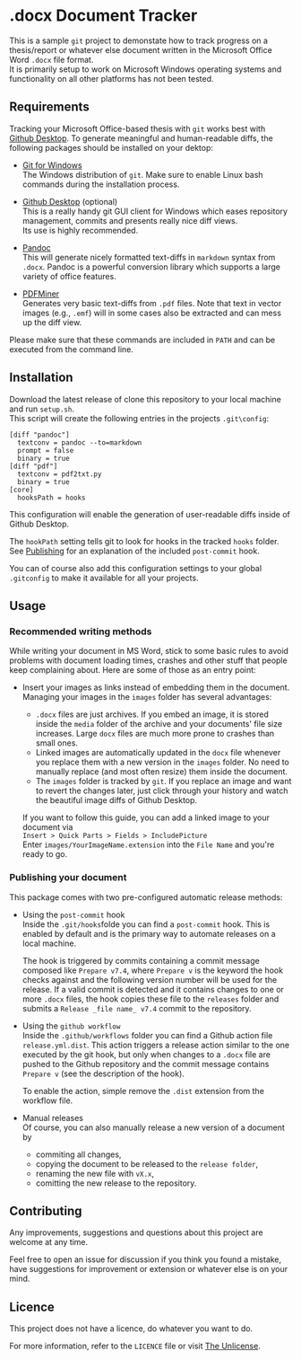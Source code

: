 # .docx Document Tracker
This is a sample `git` project to demonstate how to track progress on a thesis/report or whatever else document written in the Microsoft Office Word `.docx` file format.  
It is primarily setup to work on Microsoft Windows operating systems and functionality on all other platforms has not been tested.

## Requirements
Tracking your Microsoft Office-based thesis with `git` works best with [Github Desktop](https://desktop.github.com).
To generate meaningful and human-readable diffs, the following packages should be installed on your dektop:

* [Git for Windows](https://git-scm.com/download/win)  
  The Windows distribution of `git`. Make sure to enable Linux bash commands during the installation process.

* [Github Desktop](https://desktop.github.com) (optional)  
  This is a really handy git GUI client for Windows which eases repository management, commits and presents really nice diff views.  
  Its use is highly recommended.

* [Pandoc](https://pandoc.org/)  
  This will generate nicely formatted text-diffs in `markdown` syntax from `.docx`. Pandoc is a powerful conversion library which supports a large variety of office features.

* [PDFMiner](https://pypi.org/project/pdfminer/)  
  Generates very basic text-diffs from `.pdf` files. Note that text in vector images (e.g., `.emf`) will in some cases also be extracted and can mess up the diff view.

Please make sure that these commands are included in `PATH` and can be executed from the command line.

## Installation
Download the latest release of clone this repository to your local machine and run `setup.sh`.  
This script will create the following entries in the projects `.git\config`:

    [diff "pandoc"]
      textconv = pandoc --to=markdown 
      prompt = false
      binary = true
    [diff "pdf"]
      textconv = pdf2txt.py
      binary = true
    [core]
      hooksPath = hooks

This  configuration will enable the generation of user-readable diffs inside of Github Desktop.

The `hookPath` setting tells git to look for hooks in the tracked `hooks` folder. See [Publishing](#publishing-your-document) for an explanation of the included `post-commit` hook.

You can of course also add this configuration settings to your global `.gitconfig` to make it available for all your projects.

## Usage
	
### Recommended writing methods
While writing your document in MS Word, stick to some basic rules to avoid problems with document loading times, crashes and other stuff that people keep complaining about. Here are some of those as an entry point:

* Insert your images as links instead of embedding them in the document.  
  Managing your images in the `images` folder has several advantages:
  - `.docx` files are just archives. If you embed an image, it is stored inside the `media` folder of the archive and your documents' file size increases. Large `docx` files are much more prone to crashes than small ones.
  - Linked images are automatically updated in the `docx` file whenever you replace them with a new version in the `images` folder. No need to manually replace (and most often resize) them inside the document.
  - The `images` folder is tracked by `git`. If you replace an image and want to revert the changes later, just click through your history and watch the beautiful image diffs of Github Desktop.  

  If you want to follow this guide, you can add a linked image to your document via  
  ```Insert > Quick Parts > Fields > IncludePicture```  
  Enter `images/YourImageName.extension` into the `File Name` and you're ready to go. 

### Publishing your document
This package comes with two pre-configured automatic release methods:

* Using the `post-commit` hook  
  Inside the `.git/hooks`folde you can find a `post-commit` hook. This is enabled by default and is the primary way to automate releases on a local machine.
  
  The hook is triggered by commits containing a commit message composed like `Prepare v7.4`, where `Prepare v` is the keyword the hook checks against and the following version number will be used for the release. If a valid commit is detected and it contains changes to one or more `.docx` files, the hook copies these file to the `releases` folder and submits a `Release _file name_ v7.4` commit to the repository.
* Using the `github workflow`  
  Inside the `.github/workflows` folder you can find a Github action file `release.yml.dist`. This action triggers a release action similar to the one executed by the git hook, but only when changes to a `.docx` file are pushed to the Github repository and the commit message contains `Prepare v` (see the description of the hook).

  To enable the action, simple remove the `.dist` extension from the workflow file.
* Manual releases  
  Of course, you can also manually release a new version of a document by  
  - commiting all changes,
  - copying the document to be released to the `release folder`,
  - renaming the new file with `vX.x`,
  - comitting the new release to the repository.

## Contributing
Any improvements, suggestions and questions about this project are welcome at any time.  

Feel free to open an issue for discussion if you think you found a mistake, have suggestions for improvement or extension or whatever else is on your mind.

## Licence
This project does not have a licence, do whatever you want to do.

For more information, refer to the `LICENCE` file or visit [The Unlicense](http://unlicense.org).